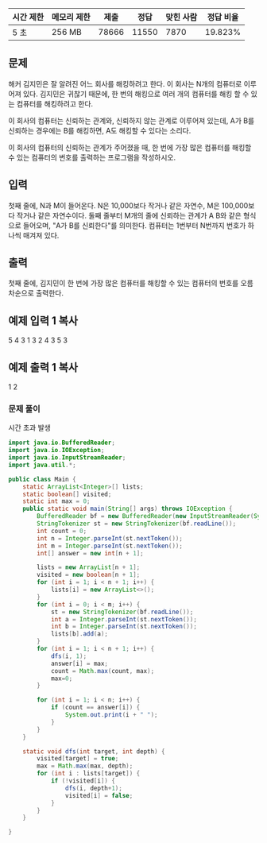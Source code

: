 |시간 제한|메모리 제한|제출|정답|맞힌 사람|정답 비율|
|---|---|---|---|---|---|
|5 초|256 MB|78666|11550|7870|19.823%|

## 문제

해커 김지민은 잘 알려진 어느 회사를 해킹하려고 한다. 이 회사는 N개의 컴퓨터로 이루어져 있다. 김지민은 귀찮기 때문에, 한 번의 해킹으로 여러 개의 컴퓨터를 해킹 할 수 있는 컴퓨터를 해킹하려고 한다.

이 회사의 컴퓨터는 신뢰하는 관계와, 신뢰하지 않는 관계로 이루어져 있는데, A가 B를 신뢰하는 경우에는 B를 해킹하면, A도 해킹할 수 있다는 소리다.

이 회사의 컴퓨터의 신뢰하는 관계가 주어졌을 때, 한 번에 가장 많은 컴퓨터를 해킹할 수 있는 컴퓨터의 번호를 출력하는 프로그램을 작성하시오.

## 입력

첫째 줄에, N과 M이 들어온다. N은 10,000보다 작거나 같은 자연수, M은 100,000보다 작거나 같은 자연수이다. 둘째 줄부터 M개의 줄에 신뢰하는 관계가 A B와 같은 형식으로 들어오며, "A가 B를 신뢰한다"를 의미한다. 컴퓨터는 1번부터 N번까지 번호가 하나씩 매겨져 있다.

## 출력

첫째 줄에, 김지민이 한 번에 가장 많은 컴퓨터를 해킹할 수 있는 컴퓨터의 번호를 오름차순으로 출력한다.

## 예제 입력 1 복사

5 4
3 1
3 2
4 3
5 3

## 예제 출력 1 복사

1 2
### 문제 풀이

시간 초과 발생

```java
import java.io.BufferedReader;
import java.io.IOException;
import java.io.InputStreamReader;
import java.util.*;

public class Main {
    static ArrayList<Integer>[] lists;
    static boolean[] visited;
    static int max = 0;
    public static void main(String[] args) throws IOException {
        BufferedReader bf = new BufferedReader(new InputStreamReader(System.in));
        StringTokenizer st = new StringTokenizer(bf.readLine());
        int count = 0;
        int n = Integer.parseInt(st.nextToken());
        int m = Integer.parseInt(st.nextToken());
        int[] answer = new int[n + 1];

        lists = new ArrayList[n + 1];
        visited = new boolean[n + 1];
        for (int i = 1; i < n + 1; i++) {
            lists[i] = new ArrayList<>();
        }
        for (int i = 0; i < m; i++) {
            st = new StringTokenizer(bf.readLine());
            int a = Integer.parseInt(st.nextToken());
            int b = Integer.parseInt(st.nextToken());
            lists[b].add(a);
        }
        for (int i = 1; i < n + 1; i++) {
            dfs(i, 1);
            answer[i] = max;
            count = Math.max(count, max);
            max=0;
        }

        for (int i = 1; i < n; i++) {
            if (count == answer[i]) {
                System.out.print(i + " ");
            }
        }
    }

    static void dfs(int target, int depth) {
        visited[target] = true;
        max = Math.max(max, depth);
        for (int i : lists[target]) {
            if (!visited[i]) {
                dfs(i, depth+1);
                visited[i] = false;
            }
        }
    }

}
```